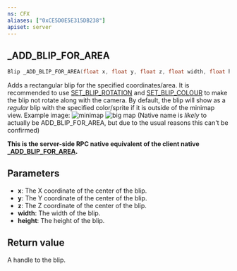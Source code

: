 ```yaml
---
ns: CFX
aliases: ["0xCE5D0E5E315DB238"]
apiset: server
---
```

## _ADD_BLIP_FOR_AREA

```c
Blip _ADD_BLIP_FOR_AREA(float x, float y, float z, float width, float height);
```

Adds a rectangular blip for the specified coordinates/area.
It is recommended to use [SET_BLIP_ROTATION](#\_0xF87683CDF73C3F6E) and [SET_BLIP_COLOUR](#\_0x03D7FB09E75D6B7E) to make the blip not rotate along with the camera.
By default, the blip will show as a *regular* blip with the specified color/sprite if it is outside of the minimap view.
Example image:
![minimap](https://i.imgur.com/qLbXWcQ.png)
![big map](https://i.imgur.com/0j7O7Rh.png)
(Native name is *likely* to actually be ADD_BLIP_FOR_AREA, but due to the usual reasons this can't be confirmed)

**This is the server-side RPC native equivalent of the client native [\_ADD\_BLIP\_FOR\_AREA](?_0xCE5D0E5E315DB238).**

## Parameters
* **x**: The X coordinate of the center of the blip.
* **y**: The Y coordinate of the center of the blip.
* **z**: The Z coordinate of the center of the blip.
* **width**: The width of the blip.
* **height**: The height of the blip.

## Return value
A handle to the blip.
